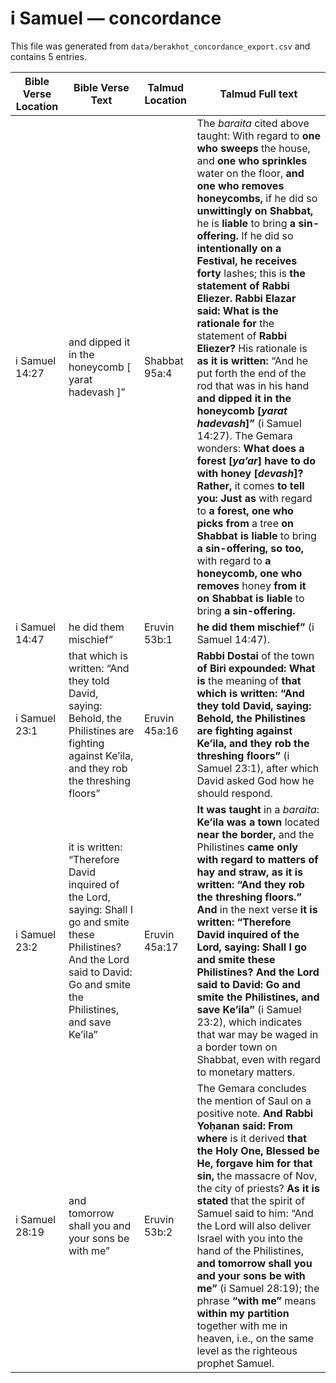 # i Samuel — concordance

This file was generated from `data/berakhot_concordance_export.csv` and contains 5 entries.

| Bible Verse Location | Bible Verse Text | Talmud Location | Talmud Full text |
|---|---|---|---|
| i Samuel 14:27 | and dipped it in the honeycomb [ yarat hadevash ]” | Shabbat 95a:4 | The <i>baraita</i> cited above taught: With regard to <b>one who sweeps</b> the house, and <b>one who sprinkles</b> water on the floor, <b>and one who removes honeycombs,</b> if he did so <b>unwittingly on Shabbat,</b> he is <b>liable</b> to bring <b>a sin-offering.</b> If he did so <b>intentionally on a Festival, he receives forty</b> lashes; this is <b>the statement of Rabbi Eliezer. Rabbi Elazar said: What is the rationale for</b> the statement of <b>Rabbi Eliezer?</b> His rationale is <b>as it is written:</b> “And he put forth the end of the rod that was in his hand <b>and dipped it in the honeycomb [<i>yarat hadevash</i>]”</b> (i Samuel 14:27). The Gemara wonders: <b>What does a forest [<i>ya’ar</i>] have to do with honey [<i>devash</i>]? Rather,</b> it comes <b>to tell you: Just as</b> with regard to <b>a forest, one who picks from</b> a tree <b>on Shabbat is liable</b> to bring <b>a sin-offering, so too,</b> with regard to <b>a honeycomb, one who removes</b> honey <b>from it on Shabbat is liable</b> to bring <b>a sin-offering.</b> |
| i Samuel 14:47 | he did them mischief” | Eruvin 53b:1 | <b>he did them mischief”</b> (i Samuel 14:47). |
| i Samuel 23:1 | that which is written: “And they told David, saying: Behold, the Philistines are fighting against Ke’ila, and they rob the threshing floors” | Eruvin 45a:16 | <b>Rabbi Dostai</b> of the town <b>of Biri expounded: What is</b> the meaning of <b>that which is written: “And they told David, saying: Behold, the Philistines are fighting against Ke’ila, and they rob the threshing floors”</b> (i Samuel 23:1), after which David asked God how he should respond. |
| i Samuel 23:2 | it is written: “Therefore David inquired of the Lord, saying: Shall I go and smite these Philistines? And the Lord said to David: Go and smite the Philistines, and save Ke’ila” | Eruvin 45a:17 | <b>It was taught</b> in a <i>baraita</i>: <b>Ke’ila was a town</b> located <b>near the border,</b> and the Philistines <b>came only with regard to matters of hay and straw, as it is written: “And they rob the threshing floors.” And</b> in the next verse <b>it is written: “Therefore David inquired of the Lord, saying: Shall I go and smite these Philistines? And the Lord said to David: Go and smite the Philistines, and save Ke’ila”</b> (i Samuel 23:2), which indicates that war may be waged in a border town on Shabbat, even with regard to monetary matters. |
| i Samuel 28:19 | and tomorrow shall you and your sons be with me” | Eruvin 53b:2 | The Gemara concludes the mention of Saul on a positive note. <b>And Rabbi Yoḥanan said: From where</b> is it derived <b>that the Holy One, Blessed be He, forgave him for that sin,</b> the massacre of Nov, the city of priests? <b>As it is stated</b> that the spirit of Samuel said to him: “And the Lord will also deliver Israel with you into the hand of the Philistines, <b>and tomorrow shall you and your sons be with me”</b> (i Samuel 28:19); the phrase <b>“with me”</b> means <b>within my partition</b> together with me in heaven, i.e., on the same level as the righteous prophet Samuel. |
